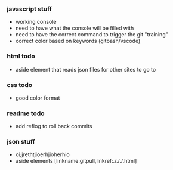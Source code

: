 ### javascript stuff
- working console
- need to have what the console will be filled with
- need to have the correct command to trigger the git "training"
- correct color based on keywords (gitbash/vscode)

### html todo
- aside element that reads json files for other sites to go to

### css todo
- good color format

### readme todo
- add reflog to roll back commits

### json stuff
- oi;jrethtjioerhjioherhio
- aside elements [linkname:gitpull,linkref:./././.html]